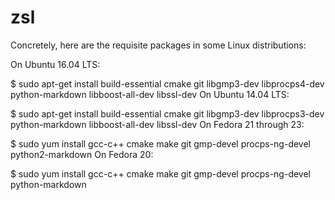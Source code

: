 # zsl

Concretely, here are the requisite packages in some Linux distributions:

On Ubuntu 16.04 LTS:

  $ sudo apt-get install build-essential cmake git libgmp3-dev libprocps4-dev python-markdown libboost-all-dev libssl-dev
On Ubuntu 14.04 LTS:

  $ sudo apt-get install build-essential cmake git libgmp3-dev libprocps3-dev python-markdown libboost-all-dev libssl-dev
On Fedora 21 through 23:

  $ sudo yum install gcc-c++ cmake make git gmp-devel procps-ng-devel python2-markdown
On Fedora 20:

  $ sudo yum install gcc-c++ cmake make git gmp-devel procps-ng-devel python-markdown

